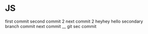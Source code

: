 # JS   
first commit
second commit 2
next commit 2
heyhey
hello
secondary branch commit
next commit
__
git sec commit